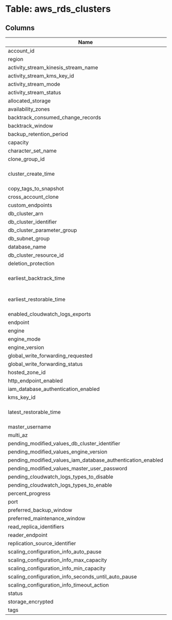 
# Table: aws_rds_clusters

## Columns
| Name        | Type           | Description  |
| ------------- | ------------- | -----  |
|account_id|text||
|region|text||
|activity_stream_kinesis_stream_name|text||
|activity_stream_kms_key_id|text||
|activity_stream_mode|text||
|activity_stream_status|text||
|allocated_storage|integer||
|availability_zones|text[]||
|backtrack_consumed_change_records|bigint||
|backtrack_window|bigint||
|backup_retention_period|integer||
|capacity|integer||
|character_set_name|text||
|clone_group_id|text||
|cluster_create_time|timestamp without time zone||
|copy_tags_to_snapshot|boolean||
|cross_account_clone|boolean||
|custom_endpoints|text[]||
|db_cluster_arn|text||
|db_cluster_identifier|text||
|db_cluster_parameter_group|text||
|db_subnet_group|text||
|database_name|text||
|db_cluster_resource_id|text||
|deletion_protection|boolean||
|earliest_backtrack_time|timestamp without time zone||
|earliest_restorable_time|timestamp without time zone||
|enabled_cloudwatch_logs_exports|text[]||
|endpoint|text||
|engine|text||
|engine_mode|text||
|engine_version|text||
|global_write_forwarding_requested|boolean||
|global_write_forwarding_status|text||
|hosted_zone_id|text||
|http_endpoint_enabled|boolean||
|iam_database_authentication_enabled|boolean||
|kms_key_id|text||
|latest_restorable_time|timestamp without time zone||
|master_username|text||
|multi_az|boolean||
|pending_modified_values_db_cluster_identifier|text||
|pending_modified_values_engine_version|text||
|pending_modified_values_iam_database_authentication_enabled|boolean||
|pending_modified_values_master_user_password|text||
|pending_cloudwatch_logs_types_to_disable|text[]||
|pending_cloudwatch_logs_types_to_enable|text[]||
|percent_progress|text||
|port|integer||
|preferred_backup_window|text||
|preferred_maintenance_window|text||
|read_replica_identifiers|text[]||
|reader_endpoint|text||
|replication_source_identifier|text||
|scaling_configuration_info_auto_pause|boolean||
|scaling_configuration_info_max_capacity|integer||
|scaling_configuration_info_min_capacity|integer||
|scaling_configuration_info_seconds_until_auto_pause|integer||
|scaling_configuration_info_timeout_action|text||
|status|text||
|storage_encrypted|boolean||
|tags|jsonb||
